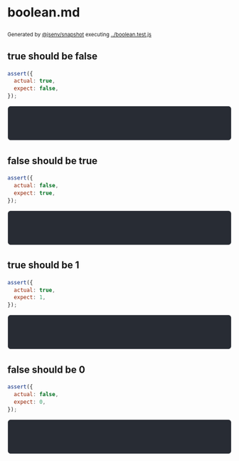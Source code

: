 # boolean.md

<sub>
  Generated by <a href="https://github.com/jsenv/core/tree/main/packages/independent/snapshot">@jsenv/snapshot</a> executing <a href="../boolean.test.js">../boolean.test.js</a>
</sub>

## true should be false

```js
assert({
  actual: true,
  expect: false,
});
```

![img](true_should_be_false/true_should_be_false_throw.svg)

## false should be true

```js
assert({
  actual: false,
  expect: true,
});
```

![img](false_should_be_true/false_should_be_true_throw.svg)

## true should be 1

```js
assert({
  actual: true,
  expect: 1,
});
```

![img](true_should_be_1/true_should_be_1_throw.svg)

## false should be 0

```js
assert({
  actual: false,
  expect: 0,
});
```

![img](false_should_be_0/false_should_be_0_throw.svg)